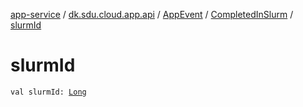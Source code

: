 [app-service](../../../index.md) / [dk.sdu.cloud.app.api](../../index.md) / [AppEvent](../index.md) / [CompletedInSlurm](index.md) / [slurmId](./slurm-id.md)

# slurmId

`val slurmId: `[`Long`](https://kotlinlang.org/api/latest/jvm/stdlib/kotlin/-long/index.html)